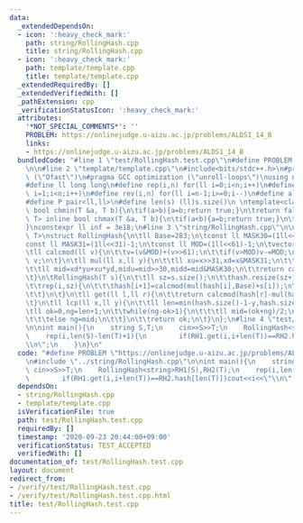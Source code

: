 ```yaml
---
data:
  _extendedDependsOn:
  - icon: ':heavy_check_mark:'
    path: string/RollingHash.cpp
    title: string/RollingHash.cpp
  - icon: ':heavy_check_mark:'
    path: template/template.cpp
    title: template/template.cpp
  _extendedRequiredBy: []
  _extendedVerifiedWith: []
  _pathExtension: cpp
  _verificationStatusIcon: ':heavy_check_mark:'
  attributes:
    '*NOT_SPECIAL_COMMENTS*': ''
    PROBLEM: https://onlinejudge.u-aizu.ac.jp/problems/ALDS1_14_B
    links:
    - https://onlinejudge.u-aizu.ac.jp/problems/ALDS1_14_B
  bundledCode: "#line 1 \"test/RollingHash.test.cpp\"\n#define PROBLEM \"https://onlinejudge.u-aizu.ac.jp/problems/ALDS1_14_B\"\
    \n\n#line 2 \"template/template.cpp\"\n#include<bits/stdc++.h>\n#pragma GCC optimization\
    \ (\"Ofast\")\n#pragma GCC optimization (\"unroll-loops\")\nusing namespace std;\n\
    #define ll long long\n#define rep(i,n) for(ll i=0;i<n;i++)\n#define REP(i,n) for(ll\
    \ i=1;i<n;i++)\n#define rev(i,n) for(ll i=n-1;i>=0;i--)\n#define all(v) v.begin(),v.end()\n\
    #define P pair<ll,ll>\n#define len(s) (ll)s.size()\n \ntemplate<class T> inline\
    \ bool chmin(T &a, T b){\n\tif(a>b){a=b;return true;}\n\treturn false;\n}\ntemplate<class\
    \ T> inline bool chmax(T &a, T b){\n\tif(a<b){a=b;return true;}\n\treturn false;\n\
    }\nconstexpr ll inf = 3e18;\n#line 3 \"string/RollingHash.cpp\"\n\ntemplate<class\
    \ T>\nstruct RollingHash{\n\tll Base=283;\n\tconst ll MASK30=(1ll<<30)-1;\n\t\
    const ll MASK31=(1ll<<31)-1;\n\tconst ll MOD=(1ll<<61)-1;\n\tvector<ll>hash,power;\n\
    \tll calcmod(ll v){\n\t\tv=(v&MOD)+(v>>61);\n\t\tif(v>MOD)v-=MOD;\n\t\treturn\
    \ v;\n\t}\n\tll mul(ll x,ll y){\n\t\tll xu=x>>31,xd=x&MASK31;\n\t\tll yu=y>>31,yd=y&MASK31;\n\
    \t\tll mid=xd*yu+xu*yd,midu=mid>>30,midd=mid&MASK30;\n\t\treturn calcmod(xu*yu*2+midu+(midd<<31)+xd*yd);\n\
    \t}\n\tRollingHash(T s){\n\t\tll sz=s.size();\n\t\thash.resize(sz+1,0);power.resize(sz+1,1);\n\
    \t\trep(i,sz){\n\t\t\thash[i+1]=calcmod(mul(hash[i],Base)+s[i]);\n\t\t\tpower[i+1]=calcmod(mul(power[i],Base));\n\
    \t\t}\n\t}\n\tll get(ll l,ll r){\n\t\treturn calcmod(hash[r]-mul(hash[l],power[r-l])+MOD);\n\
    \t}\n\tll lcp(ll x,ll y){\n\t\tll len=min(hash.size()-1-y,hash.size()-1-x);\n\t\
    \tll ok=0,ng=len+1;\n\t\twhile(ng-ok>1){\n\t\t\tll mid=(ok+ng)/2;\n\t\t\tif(get(x,x+mid)==get(y,y+mid))ok=mid;\n\
    \t\t\telse ng=mid;\n\t\t}\n\t\treturn ok;\n\t}\n};\n#line 4 \"test/RollingHash.test.cpp\"\
    \n\nint main(){\n    string S,T;\n    cin>>S>>T;\n    RollingHash<string>RH1(S),RH2(T);\n\
    \    rep(i,len(S)-len(T)+1){\n        if(RH1.get(i,i+len(T))==RH2.hash[len(T)])cout<<i<<\"\
    \\n\";\n    }\n}\n"
  code: "#define PROBLEM \"https://onlinejudge.u-aizu.ac.jp/problems/ALDS1_14_B\"\n\
    \n#include \"../string/RollingHash.cpp\"\n\nint main(){\n    string S,T;\n   \
    \ cin>>S>>T;\n    RollingHash<string>RH1(S),RH2(T);\n    rep(i,len(S)-len(T)+1){\n\
    \        if(RH1.get(i,i+len(T))==RH2.hash[len(T)])cout<<i<<\"\\n\";\n    }\n}"
  dependsOn:
  - string/RollingHash.cpp
  - template/template.cpp
  isVerificationFile: true
  path: test/RollingHash.test.cpp
  requiredBy: []
  timestamp: '2020-09-23 20:44:00+09:00'
  verificationStatus: TEST_ACCEPTED
  verifiedWith: []
documentation_of: test/RollingHash.test.cpp
layout: document
redirect_from:
- /verify/test/RollingHash.test.cpp
- /verify/test/RollingHash.test.cpp.html
title: test/RollingHash.test.cpp
---
```

